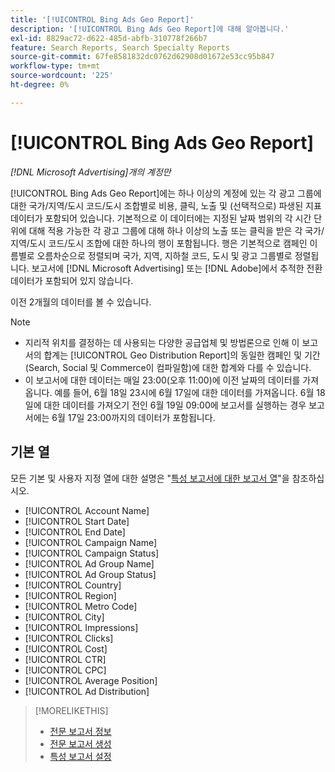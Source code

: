 ```yaml
---
title: '[!UICONTROL Bing Ads Geo Report]'
description: '[!UICONTROL Bing Ads Geo Report]에 대해 알아봅니다.'
exl-id: 8829ac72-d622-485d-abfb-310778f266b7
feature: Search Reports, Search Specialty Reports
source-git-commit: 67fe8581832dc0762d62908d01672e53cc95b847
workflow-type: tm+mt
source-wordcount: '225'
ht-degree: 0%

---
```


# [!UICONTROL Bing Ads Geo Report]

*[!DNL Microsoft Advertising]개의 계정만*

[!UICONTROL Bing Ads Geo Report]에는 하나 이상의 계정에 있는 각 광고 그룹에 대한 국가/지역/도시 코드/도시 조합별로 비용, 클릭, 노출 및 (선택적으로) 파생된 지표 데이터가 포함되어 있습니다. 기본적으로 이 데이터에는 지정된 날짜 범위의 각 시간 단위에 대해 적용 가능한 각 광고 그룹에 대해 하나 이상의 노출 또는 클릭을 받은 각 국가/지역/도시 코드/도시 조합에 대한 하나의 행이 포함됩니다. 행은 기본적으로 캠페인 이름별로 오름차순으로 정렬되며 국가, 지역, 지하철 코드, 도시 및 광고 그룹별로 정렬됩니다. 보고서에 [!DNL Microsoft Advertising] 또는 [!DNL Adobe]에서 추적한 전환 데이터가 포함되어 있지 않습니다.

이전 2개월의 데이터를 볼 수 있습니다.

>[!NOTE]
>
>* 지리적 위치를 결정하는 데 사용되는 다양한 공급업체 및 방법론으로 인해 이 보고서의 합계는 [!UICONTROL Geo Distribution Report]의 동일한 캠페인 및 기간(Search, Social 및 Commerce이 컴파일함)에 대한 합계와 다를 수 있습니다.
>* 이 보고서에 대한 데이터는 매일 23:00(오후 11:00)에 이전 날짜의 데이터를 가져옵니다. 예를 들어, 6월 18일 23시에 6월 17일에 대한 데이터를 가져옵니다. 6월 18일에 대한 데이터를 가져오기 전인 6월 19일 09:00에 보고서를 실행하는 경우 보고서에는 6월 17일 23:00까지의 데이터가 포함됩니다.

## 기본 열

모든 기본 및 사용자 지정 열에 대한 설명은 &quot;[특성 보고서에 대한 보고서 열](specialty-report-columns.md)&quot;을 참조하십시오.

* [!UICONTROL Account Name]
* [!UICONTROL Start Date]
* [!UICONTROL End Date]
* [!UICONTROL Campaign Name]
* [!UICONTROL Campaign Status]
* [!UICONTROL Ad Group Name]
* [!UICONTROL Ad Group Status]
* [!UICONTROL Country]
* [!UICONTROL Region]
* [!UICONTROL Metro Code]
* [!UICONTROL City]
* [!UICONTROL Impressions]
* [!UICONTROL Clicks]
* [!UICONTROL Cost]
* [!UICONTROL CTR]
* [!UICONTROL CPC]
* [!UICONTROL Average Position]
* [!UICONTROL Ad Distribution]

>[!MORELIKETHIS]
>
>* [전문 보고서 정보](specialty-report-about.md)
>* [전문 보고서 생성](specialty-report-generate.md)
>* [특성 보고서 설정](specialty-report-settings.md)

